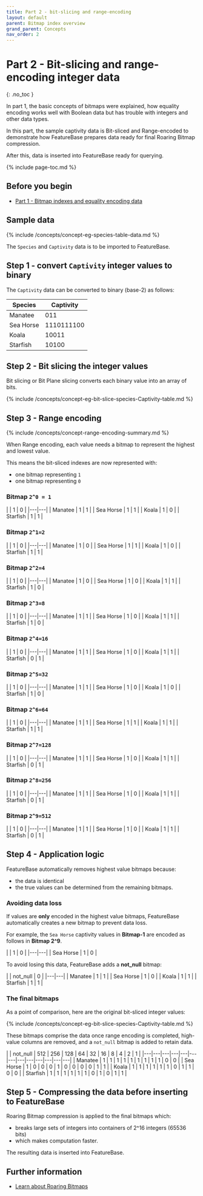 ```yaml
---
title: Part 2 - bit-slicing and range-encoding
layout: default
parent: Bitmap index overview
grand_parent: Concepts
nav_order: 2
---
```


# Part 2 - Bit-slicing and range-encoding integer data
{: .no_toc }

In part 1, the basic concepts of bitmaps were explained, how equality encoding works well with Boolean data but has trouble with integers and other data types.

In this part, the sample captivity data is Bit-sliced and Range-encoded to demonstrate how FeatureBase prepares data ready for final Roaring Bitmap compression.

After this, data is inserted into FeatureBase ready for querying.

{% include page-toc.md %}

## Before you begin

* [Part 1 - Bitmap indexes and equality encoding data](/docs/concepts/concept-pt1-bitmap-index)

## Sample data

{% include /concepts/concept-eg-species-table-data.md %}

The `Species` and `Captivity` data is to be imported to FeatureBase.

## Step 1 - convert `Captivity` integer values to binary

The `Captivity` data can be converted to binary (base-2) as follows:

| Species | Captivity |
|---|---|
| Manatee | 011 |
| Sea Horse | 1110111100 |
| Koala | 10011 |
| Starfish | 10100 |

## Step 2 - Bit slicing the integer values

Bit slicing or Bit Plane slicing converts each binary value into an array of bits.

{% include /concepts/concept-eg-bit-slice-species-Captivity-table.md %}

## Step 3 - Range encoding

{% include /concepts/concept-range-encoding-summary.md %}

When Range encoding, each value needs a bitmap to represent the highest and lowest value.

This means the bit-sliced indexes are now represented with:
* one bitmap representing `1`
* one bitmap representing `0`

### Bitmap `2^0 = 1`

|  | 1 | 0 |
|---|---|
| Manatee | 1 | 1 |
| Sea Horse | 1 | 1 |
| Koala | 1 | 0 |
| Starfish | 1 | 1 |

### Bitmap `2^1=2`

|  | 1 | 0 |
|---|---|
| Manatee | 1 | 0 |
| Sea Horse | 1 | 1 |
| Koala | 1 | 0 |
| Starfish | 1 | 1 |

### Bitmap `2^2=4`

|  | 1 | 0 |
|---|---|
| Manatee | 1 | 0 |
| Sea Horse | 1 | 0 |
| Koala | 1 | 1 |
| Starfish | 1 | 0 |

### Bitmap `2^3=8`

|  | 1 | 0 |
|---|---|
| Manatee | 1 | 1 |
| Sea Horse | 1 | 0 |
| Koala | 1 | 1 |
| Starfish | 1 | 0 |

### Bitmap `2^4=16`

|  | 1 | 0 |
|---|---|
| Manatee | 1 | 1 |
| Sea Horse | 1 | 0 |
| Koala | 1 | 1 |
| Starfish | 0 | 1 |

### Bitmap `2^5=32`

|  | 1 | 0 |
|---|---|
| Manatee | 1 | 1 |
| Sea Horse | 1 | 0 |
| Koala | 1 | 0 |
| Starfish | 1 | 0 |

### Bitmap `2^6=64`

|  | 1 | 0 |
|---|---|
| Manatee | 1 | 1 |
| Sea Horse | 1 | 1 |
| Koala | 1 | 1 |
| Starfish | 1 | 1 |

### Bitmap `2^7=128`

|  | 1 | 0 |
|---|---|
| Manatee | 1 | 1 |
| Sea Horse | 1 | 0 |
| Koala | 1 | 1 |
| Starfish | 0 | 1 |

### Bitmap `2^8=256`

|  | 1 | 0 |
|---|---|
| Manatee | 1 | 1 |
| Sea Horse | 1 | 0 |
| Koala | 1 | 1 |
| Starfish | 0 | 1 |

### Bitmap `2^9=512`

|  | 1 | 0 |
|---|---|
| Manatee | 1 | 1 |
| Sea Horse | 1 | 0 |
| Koala | 1 | 1 |
| Starfish | 0 | 1 |

## Step 4 - Application logic

FeatureBase automatically removes highest value bitmaps because:
* the data is identical
* the true values can be determined from the remaining bitmaps.

### Avoiding data loss

If values are **only** encoded in the highest value bitmaps, FeatureBase automatically creates a new bitmap to prevent data loss.

For example, the `Sea Horse` captivity values in **Bitmap-1** are encoded as follows in **Bitmap 2^9**.

|  | 1 | 0 |
|---|---|
| Sea Horse | 1 | 0 |

To avoid losing this data, FeatureBase adds a **not_null** bitmap:
<!--Query -- I wonder if it actually just changes the name?-->
|  | not_null | 0 |
|---|---|
| Manatee | 1 | 1 |
| Sea Horse | 1 | 0 |
| Koala | 1 | 1 |
| Starfish | 1 | 1 |

### The final bitmaps

As a point of comparison, here are the original bit-sliced integer values:

{% include /concepts/concept-eg-bit-slice-species-Captivity-table.md %}

These bitmaps comprise the data once range encoding is completed, high-value columns are removed, and a `not_null` bitmap is added to retain data.

|  | not_null | 512 | 256 | 128 | 64 | 32 | 16 | 8 | 4 | 2 | 1 |
|---|---|---|---|---|---|---|---|---|---|---|---|---|
| Manatee | 1 | 1 | 1 | 1 | 1 | 1 | 1 | 1 | 1 | 0 | 0 |
| Sea Horse | 1 | 0 | 0 | 0 | 1 | 0 | 0 | 0 | 0 | 1 | 1 |
| Koala | 1 | 1 | 1 | 1 | 1 | 1 | 0 | 1 | 1 | 0 | 0 |
| Starfish | 1 | 1 | 1 | 1 | 1 | 1 | 0 | 1 | 0 | 1 | 1 |

## Step 5 - Compressing the data before inserting to FeatureBase

Roaring Bitmap compression is applied to the final bitmaps which:
* breaks large sets of integers into containers of 2^16 integers (65536 bits)
* which makes computation faster.

The resulting data is inserted into FeatureBase.

## Further information

* [Learn about Roaring Bitmaps](https://roaringbitmap.org/about/)

<!--
Content based on:
* https://www.featurebase.com/blog/bitmaps-making-real-time-analytics-real
* https://www.featurebase.com/blog/range-encoded-bitmaps
-->
